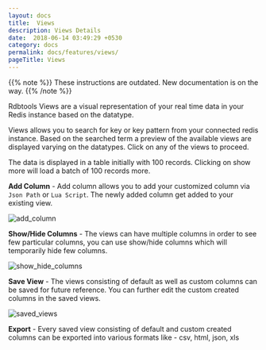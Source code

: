 ```yaml
---
layout: docs
title:  Views
description: Views Details
date:  2018-06-14 03:49:29 +0530
category: docs
permalink: docs/features/views/
pageTitle: Views
---
```

{{% note %}}
These instructions are outdated. New documentation is on the way.
{{% /note %}}

Rdbtools Views are a visual representation of your real time data in your Redis instance based on the datatype.

Views allows you to search for key or key pattern from your connected redis instance. Based on the searched term a preview of the available views are displayed varying on the datatypes. Click on any of the views to proceed.

The data is displayed in a table initially with 100 records. Clicking on show more will load a batch of 100 records more.

**Add Column** - Add column allows you to add your customized column via ```Json Path``` or ```Lua Script```. The newly added column get added to your existing view.

![add_column](/images/ri/add_column.png)

**Show/Hide Columns** - The views can have multiple columns in order to see few particular columns, you can use show/hide columns which will temporarily hide few columns.

![show_hide_columns](/images/ri/show_hide_columns.png)

**Save View** - The views consisting of default as well as custom columns can be saved for future reference. You can further edit the custom created columns in the saved views.

![saved_views](/images/ri/saved_views.png)

**Export** - Every saved view consisting of default and custom created columns can be exported into various formats like - csv, html, json, xls
